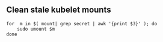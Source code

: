 ## Clean stale kubelet mounts

``` tab="Command"
for  m in $( mount| grep secret | awk '{print $3}' ); do 
    sudo umount $m
done
```

```bash tab="Output"

```
